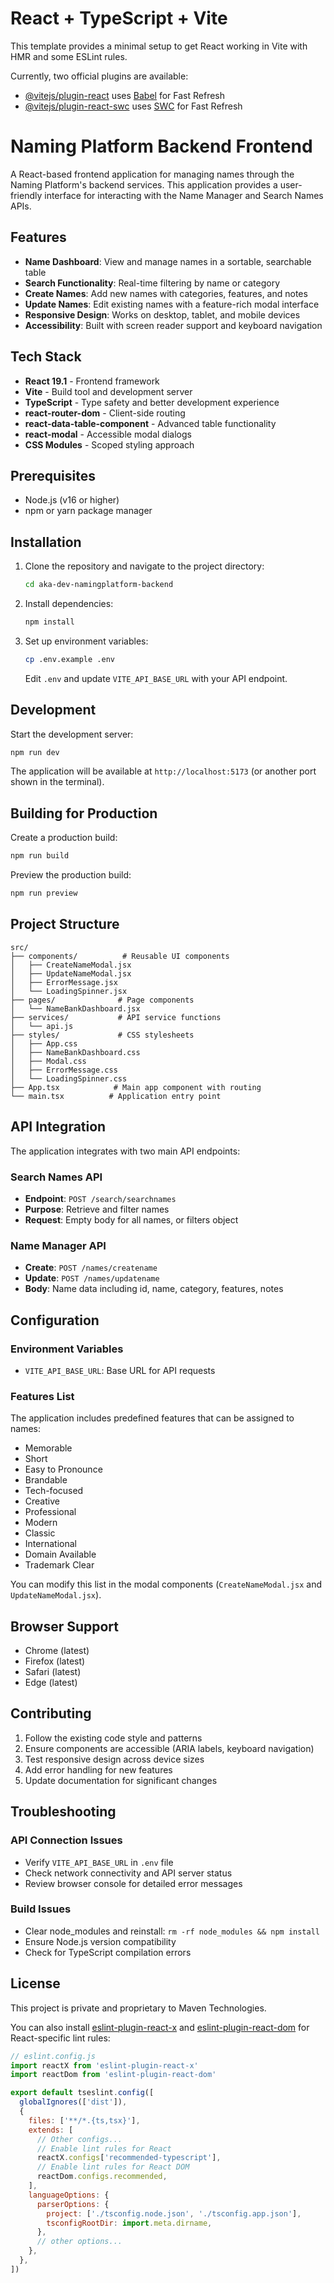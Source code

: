 # React + TypeScript + Vite

This template provides a minimal setup to get React working in Vite with HMR and some ESLint rules.

Currently, two official plugins are available:

- [@vitejs/plugin-react](https://github.com/vitejs/vite-plugin-react/blob/main/packages/plugin-react) uses [Babel](https://babeljs.io/) for Fast Refresh
- [@vitejs/plugin-react-swc](https://github.com/vitejs/vite-plugin-react/blob/main/packages/plugin-react-swc) uses [SWC](https://swc.rs/) for Fast Refresh

# Naming Platform Backend Frontend

A React-based frontend application for managing names through the Naming Platform's backend services. This application provides a user-friendly interface for interacting with the Name Manager and Search Names APIs.

## Features

- **Name Dashboard**: View and manage names in a sortable, searchable table
- **Search Functionality**: Real-time filtering by name or category
- **Create Names**: Add new names with categories, features, and notes
- **Update Names**: Edit existing names with a feature-rich modal interface
- **Responsive Design**: Works on desktop, tablet, and mobile devices
- **Accessibility**: Built with screen reader support and keyboard navigation

## Tech Stack

- **React 19.1** - Frontend framework
- **Vite** - Build tool and development server
- **TypeScript** - Type safety and better development experience
- **react-router-dom** - Client-side routing
- **react-data-table-component** - Advanced table functionality
- **react-modal** - Accessible modal dialogs
- **CSS Modules** - Scoped styling approach

## Prerequisites

- Node.js (v16 or higher)
- npm or yarn package manager

## Installation

1. Clone the repository and navigate to the project directory:
   ```bash
   cd aka-dev-namingplatform-backend
   ```

2. Install dependencies:
   ```bash
   npm install
   ```

3. Set up environment variables:
   ```bash
   cp .env.example .env
   ```
   
   Edit `.env` and update `VITE_API_BASE_URL` with your API endpoint.

## Development

Start the development server:
```bash
npm run dev
```

The application will be available at `http://localhost:5173` (or another port shown in the terminal).

## Building for Production

Create a production build:
```bash
npm run build
```

Preview the production build:
```bash
npm run preview
```

## Project Structure

```
src/
├── components/          # Reusable UI components
│   ├── CreateNameModal.jsx
│   ├── UpdateNameModal.jsx
│   ├── ErrorMessage.jsx
│   └── LoadingSpinner.jsx
├── pages/              # Page components
│   └── NameBankDashboard.jsx
├── services/           # API service functions
│   └── api.js
├── styles/             # CSS stylesheets
│   ├── App.css
│   ├── NameBankDashboard.css
│   ├── Modal.css
│   ├── ErrorMessage.css
│   └── LoadingSpinner.css
├── App.tsx            # Main app component with routing
└── main.tsx          # Application entry point
```

## API Integration

The application integrates with two main API endpoints:

### Search Names API
- **Endpoint**: `POST /search/searchnames`
- **Purpose**: Retrieve and filter names
- **Request**: Empty body for all names, or filters object

### Name Manager API
- **Create**: `POST /names/createname`
- **Update**: `POST /names/updatename`
- **Body**: Name data including id, name, category, features, notes

## Configuration

### Environment Variables
- `VITE_API_BASE_URL`: Base URL for API requests

### Features List
The application includes predefined features that can be assigned to names:
- Memorable
- Short
- Easy to Pronounce
- Brandable
- Tech-focused
- Creative
- Professional
- Modern
- Classic
- International
- Domain Available
- Trademark Clear

You can modify this list in the modal components (`CreateNameModal.jsx` and `UpdateNameModal.jsx`).

## Browser Support

- Chrome (latest)
- Firefox (latest)
- Safari (latest)
- Edge (latest)

## Contributing

1. Follow the existing code style and patterns
2. Ensure components are accessible (ARIA labels, keyboard navigation)
3. Test responsive design across device sizes
4. Add error handling for new features
5. Update documentation for significant changes

## Troubleshooting

### API Connection Issues
- Verify `VITE_API_BASE_URL` in `.env` file
- Check network connectivity and API server status
- Review browser console for detailed error messages

### Build Issues
- Clear node_modules and reinstall: `rm -rf node_modules && npm install`
- Ensure Node.js version compatibility
- Check for TypeScript compilation errors

## License

This project is private and proprietary to Maven Technologies.

You can also install [eslint-plugin-react-x](https://github.com/Rel1cx/eslint-react/tree/main/packages/plugins/eslint-plugin-react-x) and [eslint-plugin-react-dom](https://github.com/Rel1cx/eslint-react/tree/main/packages/plugins/eslint-plugin-react-dom) for React-specific lint rules:

```js
// eslint.config.js
import reactX from 'eslint-plugin-react-x'
import reactDom from 'eslint-plugin-react-dom'

export default tseslint.config([
  globalIgnores(['dist']),
  {
    files: ['**/*.{ts,tsx}'],
    extends: [
      // Other configs...
      // Enable lint rules for React
      reactX.configs['recommended-typescript'],
      // Enable lint rules for React DOM
      reactDom.configs.recommended,
    ],
    languageOptions: {
      parserOptions: {
        project: ['./tsconfig.node.json', './tsconfig.app.json'],
        tsconfigRootDir: import.meta.dirname,
      },
      // other options...
    },
  },
])
```
